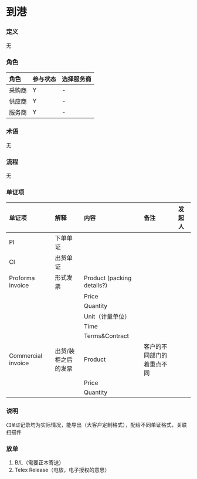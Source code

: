 # 到港

### 定义

无

### 角色

| 角色 | 参与状态 | 选择服务商 |
| :--- | :--- | :--- |
| 采购商 | Y | - |
| 供应商 | Y | - |
| 服务商 | Y | - |

### 术语

无

### 流程

无

### 单证项

| 单证项 | 解释 | 内容 | 备注 | 发起人 |
| :--- | :--- | :--- | :--- | :--- |
| PI | 下单单证 |  |  |  |
| CI | 出货单证 |  |  |  |
| Proforma invoice | 形式发票 | Product \(packing details?\) |  |  |
|  |  | Price |  |  |
|  |  | Quantity |  |  |
|  |  | Unit（计量单位） |  |  |
|  |  | Time |  |  |
|  |  | Terms&Contract |  |  |
| Commercial invoice | 出货/装柜之后的发票 | Product | 客户的不同部门的着重点不同 |  |
|  |  | Price |  |  |
|  |  | Quantity |  |  |

### 说明

`CI单证`记录均为实际情况，能导出（大客户定制格式），配给不同单证格式，关联扫描件

### 放单

1. B/L（需要正本寄送）
2. Telex Release（电放，电子授权的意思）



